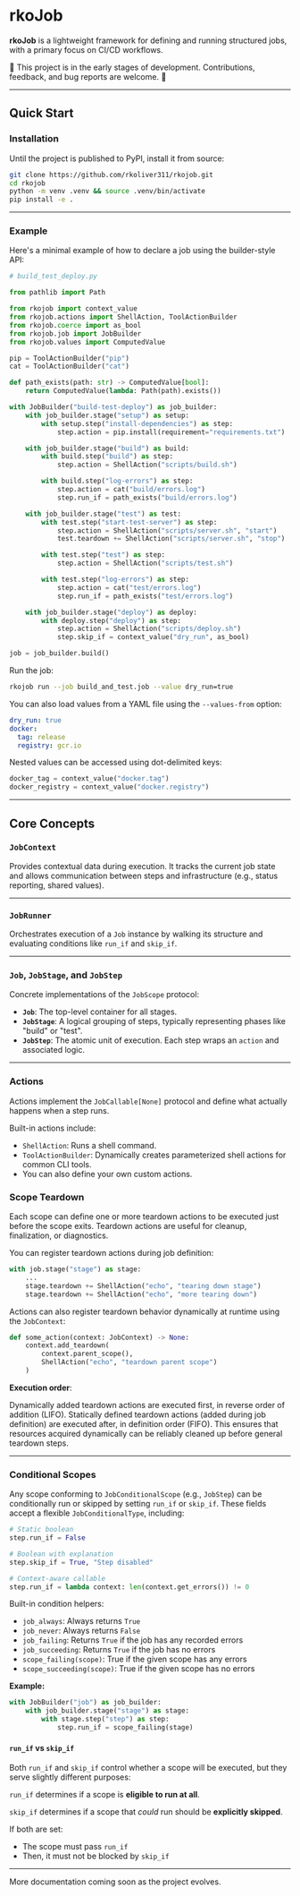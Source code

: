 # rkoJob

**rkoJob** is a lightweight framework for defining and running
structured jobs, with a primary focus on CI/CD workflows.

🐣 This project is in the early stages of development. Contributions,
feedback, and bug reports are welcome. 🌱

------------------------------------------------------------------------

## Quick Start

### Installation

Until the project is published to PyPI, install it from source:

``` bash
git clone https://github.com/rkoliver311/rkojob.git
cd rkojob
python -m venv .venv && source .venv/bin/activate
pip install -e .
```

------------------------------------------------------------------------

### Example

Here's a minimal example of how to declare a job using the builder-style
API:

``` python
# build_test_deploy.py

from pathlib import Path

from rkojob import context_value
from rkojob.actions import ShellAction, ToolActionBuilder
from rkojob.coerce import as_bool
from rkojob.job import JobBuilder
from rkojob.values import ComputedValue

pip = ToolActionBuilder("pip")
cat = ToolActionBuilder("cat")

def path_exists(path: str) -> ComputedValue[bool]:
    return ComputedValue(lambda: Path(path).exists())

with JobBuilder("build-test-deploy") as job_builder:
    with job_builder.stage("setup") as setup:
        with setup.step("install-dependencies") as step:
            step.action = pip.install(requirement="requirements.txt")

    with job_builder.stage("build") as build:
        with build.step("build") as step:
            step.action = ShellAction("scripts/build.sh")

        with build.step("log-errors") as step:
            step.action = cat("build/errors.log")
            step.run_if = path_exists("build/errors.log")

    with job_builder.stage("test") as test:
        with test.step("start-test-server") as step:
            step.action = ShellAction("scripts/server.sh", "start")
            test.teardown += ShellAction("scripts/server.sh", "stop")

        with test.step("test") as step:
            step.action = ShellAction("scripts/test.sh")

        with test.step("log-errors") as step:
            step.action = cat("test/errors.log")
            step.run_if = path_exists("test/errors.log")

    with job_builder.stage("deploy") as deploy:
        with deploy.step("deploy") as step:
            step.action = ShellAction("scripts/deploy.sh")
            step.skip_if = context_value("dry_run", as_bool)

job = job_builder.build()
```

Run the job:

``` bash
rkojob run --job build_and_test.job --value dry_run=true
```

You can also load values from a YAML file using the `--values-from`
option:

``` yaml
dry_run: true
docker:
  tag: release
  registry: gcr.io
```

Nested values can be accessed using dot-delimited keys:

``` python
docker_tag = context_value("docker.tag")
docker_registry = context_value("docker.registry")
```

------------------------------------------------------------------------

## Core Concepts

### `JobContext`

Provides contextual data during execution. It tracks the current job
state and allows communication between steps and infrastructure (e.g.,
status reporting, shared values).

------------------------------------------------------------------------

### `JobRunner`

Orchestrates execution of a `Job` instance by walking its structure and
evaluating conditions like `run_if` and `skip_if`.

------------------------------------------------------------------------

### `Job`, `JobStage`, and `JobStep`

Concrete implementations of the `JobScope` protocol:

- **`Job`**: The top-level container for all stages.
- **`JobStage`**: A logical grouping of steps, typically representing
  phases like "build" or "test".
- **`JobStep`**: The atomic unit of execution. Each step wraps an
  `action` and associated logic.

------------------------------------------------------------------------

### Actions

Actions implement the `JobCallable[None]` protocol and define what
actually happens when a step runs.

Built-in actions include:

- `ShellAction`: Runs a shell command.
- `ToolActionBuilder`: Dynamically creates parameterized shell actions
  for common CLI tools.
- You can also define your own custom actions.

### Scope Teardown

Each scope can define one or more teardown actions to be executed just
before the scope exits. Teardown actions are useful for cleanup,
finalization, or diagnostics.

You can register teardown actions during job definition:

``` python
with job.stage("stage") as stage:
    ...
    stage.teardown += ShellAction("echo", "tearing down stage")
    stage.teardown += ShellAction("echo", "more tearing down")
```

Actions can also register teardown behavior dynamically at runtime using
the `JobContext`:

``` python
def some_action(context: JobContext) -> None:
    context.add_teardown(
        context.parent_scope(),
        ShellAction("echo", "teardown parent scope")
    )
```

**Execution order**:

Dynamically added teardown actions are executed first, in reverse order
of addition (LIFO). Statically defined teardown actions (added during
job definition) are executed after, in definition order (FIFO). This
ensures that resources acquired dynamically can be reliably cleaned up
before general teardown steps.

------------------------------------------------------------------------

### Conditional Scopes

Any scope conforming to `JobConditionalScope` (e.g., `JobStep`) can be
conditionally run or skipped by setting `run_if` or `skip_if`. These
fields accept a flexible `JobConditionalType`, including:

``` python
# Static boolean
step.run_if = False

# Boolean with explanation
step.skip_if = True, "Step disabled"

# Context-aware callable
step.run_if = lambda context: len(context.get_errors()) != 0
```

Built-in condition helpers:

- `job_always`: Always returns `True`
- `job_never`: Always returns `False`
- `job_failing`: Returns `True` if the job has any recorded errors
- `job_succeeding`: Returns `True` if the job has no errors
- `scope_failing(scope)`: True if the given scope has any errors
- `scope_succeeding(scope)`: True if the given scope has no errors

**Example:**

``` python
with JobBuilder("job") as job_builder:
    with job_builder.stage("stage") as stage:
        with stage.step("step") as step:
            step.run_if = scope_failing(stage)
```

#### `run_if` vs `skip_if`

Both `run_if` and `skip_if` control whether a scope will be executed,
but they serve slightly different purposes:

`run_if` determines if a scope is **eligible to run at all**.

`skip_if` determines if a scope that *could* run should be **explicitly
skipped**.

If both are set:

- The scope must pass `run_if`
- Then, it must not be blocked by `skip_if`

------------------------------------------------------------------------

More documentation coming soon as the project evolves.
